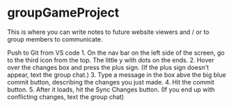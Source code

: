 # groupGameProject

This is where you can write notes to future website viewers and / or to group members to communicate.

Push to Git from VS code
    1. On the nav bar on the left side of the screen, go to the third icon from the top. The little y with dots on the ends.
    2. Hover over the changes box and press the plus sign. (If the plus sign doesn't appear, text the group chat.)
    3. Type a message in the box abve the big blue commit button, describing the changes you just made.
    4. Hit the commit button.
    5. After it loads, hit the Sync Changes button. (If you end up with conflicting changes, text the group chat)
